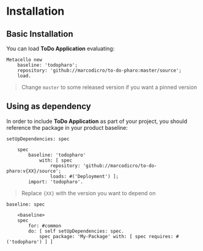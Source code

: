 # Installation

## Basic Installation

You can load **ToDo Application** evaluating:
```smalltalk
Metacello new
	baseline: 'todopharo';
	repository: 'github://marcodicro/to-do-pharo:master/source';
	load.
```
>  Change `master` to some released version if you want a pinned version

## Using as dependency

In order to include **ToDo Application** as part of your project, you should reference the package in your product baseline:

```smalltalk
setUpDependencies: spec

	spec
		baseline: 'todopharo'
			with: [ spec
				repository: 'github://marcodicro/to-do-pharo:v{XX}/source';
				loads: #('Deployment') ];
		import: 'todopharo'.
```
> Replace `{XX}` with the version you want to depend on

```smalltalk
baseline: spec

	<baseline>
	spec
		for: #common
		do: [ self setUpDependencies: spec.
			spec package: 'My-Package' with: [ spec requires: #('todopharo') ] ]
```
